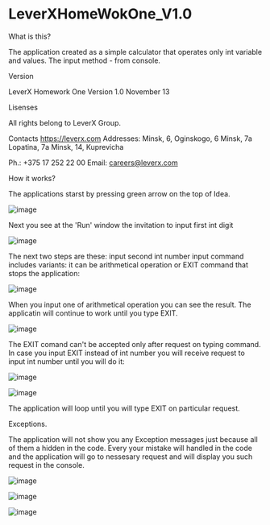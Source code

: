 # LeverXHomeWokOne_V1.0

What is this? 

The application created as a simple calculator that operates only int variable and values.
The input method - from console.


Version

LeverX Homework One
Version 1.0
November 13


Lisenses

All rights belong to LeverX Group.


Contacts
https://leverx.com
Addresses:
Minsk, 6, Oginskogo, 6
Minsk, 7a Lopatina, 7а
Minsk, 14, Kuprevicha

Ph.: +375 17 252 22 00
Email: careers@leverx.com


How it works?

The applications starst by pressing green arrow on the top of Idea.

![image](https://user-images.githubusercontent.com/64846715/141646798-53f5e1d3-3ae2-46e2-9713-73382f7c6165.png)

Next you see at the 'Run' window the invitation to input first int digit 

![image](https://user-images.githubusercontent.com/64846715/141646883-f7094464-7e48-4936-947c-cf0057a8bbcb.png)

The next two steps are these:
input second int number
input command includes variants: it can be arithmetical operation or EXIT command that stops the application:

![image](https://user-images.githubusercontent.com/64846715/141646968-e82f1f69-b871-4266-a7df-9e2961d461f1.png)

When you input one of arithmetical operation you can see the result.
The applicatin will continue to work until you type EXIT.

![image](https://user-images.githubusercontent.com/64846715/141646994-e9fd116a-0085-4363-8986-055a1465c2ee.png)

The EXIT comand can't be accepted only after request on typing command.
In case you input EXIT instead of int number you will receive request to input int number until you will do it:

![image](https://user-images.githubusercontent.com/64846715/141647061-32bd509d-f72d-4258-8a50-6da73f020976.png)

![image](https://user-images.githubusercontent.com/64846715/141647075-5296f294-ac2c-472f-8a5a-025fb945d22f.png)

The application will loop until you will type EXIT on particular request.


Exceptions.

The application will not show you any Exception messages just because all of them a hidden in the code.
Every your mistake will handled in the code and the application will go to nessesary request and will display you such request in the console.

![image](https://user-images.githubusercontent.com/64846715/141647147-aa3d8b46-30d4-4800-9991-fb70af11835e.png)

![image](https://user-images.githubusercontent.com/64846715/141647157-a95dd996-449a-49d0-8f65-53a196ed7613.png)

![image](https://user-images.githubusercontent.com/64846715/141647162-cdecf7be-fb5c-4198-a4ab-34e5256b2b0f.png)
